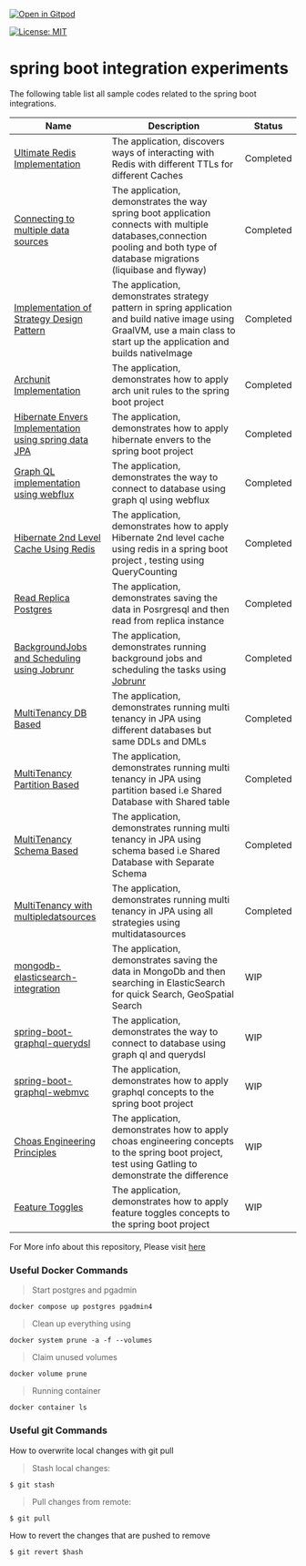 [![Open in Gitpod](https://gitpod.io/button/open-in-gitpod.svg)](https://gitpod.io/#https://github.com/rajadilipkolli/my-spring-boot-experiments)

[![License: MIT](https://img.shields.io/badge/License-MIT-yellow.svg)](https://opensource.org/licenses/MIT)


# spring boot integration experiments

The following table list all sample codes related to the spring boot integrations.

| Name                                                                                            | Description 		                                                                                                                                                                 | Status 		 |
|-------------------------------------------------------------------------------------------------|--------------------------------------------------------------------------------------------------------------------------------------------------------------------------------|-----------|
| [Ultimate Redis Implementation](./spring-boot-ultimate-redis)                             | The application, discovers ways of interacting with Redis with different TTLs for different Caches                                                                             | Completed |
| [Connecting to multiple data sources](./jpa/boot-data-multipledatasources)                  | The application, demonstrates the way spring boot application connects with multiple databases,connection pooling and both type of database migrations (liquibase and flyway)  | Completed |
| [Implementation of Strategy Design Pattern](./spring-boot-strategy-plugin)                | The application, demonstrates strategy pattern in spring application and build native image using GraalVM, use a main class to start up the application and builds nativeImage | Completed |
| [Archunit Implementation](./spring-boot-api-archunit-sample)                              | The application, demonstrates how to apply arch unit rules to the spring boot project                                                                                          | Completed |
| [Hibernate Envers Implementation using spring data JPA](./jpa/boot-data-envers) | The application, demonstrates how to apply hibernate envers to the spring boot project                                                                                         | Completed |
| [Graph QL implementation using webflux](./graphql/spring-boot-graphql-webflux)                    | The application, demonstrates the way to connect to database using graph ql using webflux                                                                                      | Completed |
| [Hibernate 2nd Level Cache Using Redis](./jpa/spring-boot-hibernate2ndlevelcache-sample)      | The application, demonstrates how to apply Hibernate 2nd level cache using redis in a spring boot project , testing using QueryCounting                                        | Completed |
| [Read Replica Postgres](./jpa/spring-boot-read-replica-postgresql)                            | The application, demonstrates saving the data in Posrgresql and then read from replica instance                                                                                | Completed |
| [BackgroundJobs and Scheduling using Jobrunr](./spring-boot-jobrunr-sample)               | The application, demonstrates running background jobs and scheduling the tasks using [Jobrunr](https://www.jobrunr.io/en/)                                                     | Completed |
| [MultiTenancy DB Based](./jpa/multitenancy/multitenancy-db)                                | The application, demonstrates running multi tenancy in JPA using different databases but same DDLs and DMLs                                                                    | Completed |
| [MultiTenancy Partition Based](./jpa/multitenancy/partition)                  | The application, demonstrates running multi tenancy in JPA using partition based i.e Shared Database with Shared table                                                         | Completed |
| [MultiTenancy Schema Based](./jpa/multitenancy/schema)                        | The application, demonstrates running multi tenancy in JPA using schema based i.e Shared Database with Separate Schema                                                         | Completed |
| [MultiTenancy with multipledatsources](./jpa/multitenancy/multidatasource-multitenancy)  | The application, demonstrates running multi tenancy in JPA using all strategies using multidatasources                                                                     | Completed |
| [mongodb-elasticsearch-integration](./spring-boot-mongodb-elasticsearch)                  | The application, demonstrates saving the data in MongoDb and then searching in ElasticSearch for quick Search, GeoSpatial Search                                               | WIP       |
| [spring-boot-graphql-querydsl](./graphql/spring-boot-graphql-querydsl)                                | The application, demonstrates the way to connect to database using graph ql and querydsl                                                                                       | WIP       |
| [spring-boot-graphql-webmvc](./graphql/spring-boot-graphql-webmvc)                                    | The application, demonstrates how to apply graphql concepts to the spring boot project                                                                                         | WIP       |
| [Choas Engineering Principles](./spring-boot-choas-monkey)                                | The application, demonstrates how to apply choas engineering concepts to the spring boot project, test using Gatling to demonstrate the difference                             | WIP       |
| [Feature Toggles](./spring-boot-togglz-sample)                                            | The application, demonstrates how to apply feature toggles concepts to the spring boot project                                                                                 | WIP       |

For More info about this repository, Please visit [here](https://rajadilipkolli.github.io/my-spring-boot-experiments/)


### Useful Docker Commands

>  Start postgres and pgadmin
 ```shell
 docker compose up postgres pgadmin4
 ```
>  Clean up everything using
 ```shell
 docker system prune -a -f --volumes
 ```
>  Claim unused volumes
 ```shell
 docker volume prune
 ```
> Running container
 ```shell
 docker container ls
 ```

### Useful git Commands

How to overwrite local changes with git pull

> Stash local changes:
 ```shell
 $ git stash
 ```
> Pull changes from remote:
 ```shell
 $ git pull
 ```

How to revert the changes that are pushed to remove
```shell
$ git revert $hash
```
